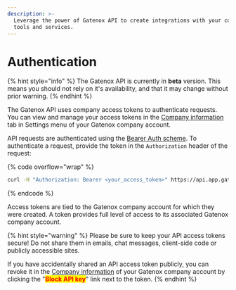 ```yaml
---
description: >-
  Leverage the power of Gatenox API to create integrations with your company's
  tools and services.
---
```


# Authentication

{% hint style="info" %}
The Gatenox API is currently in **beta** version. This means you should not rely on it's availability, and that it may change without prior warning.
{% endhint %}

The Gatenox API uses company access tokens to authenticate requests. You can view and manage your access tokens in the [Company information](broken-reference) tab in Settings menu of your Gatenox company account.

API requests are authenticated using the [Bearer Auth scheme](https://developer.mozilla.org/en-US/docs/Web/HTTP/Authentication#authentication\_schemes). To authenticate a request, provide the token in the `Authorization` header of the request:

{% code overflow="wrap" %}
```bash
curl -H "Authorization: Bearer <your_access_token>" https://api.app.gatenox.com/api/v1/verifications
```
{% endcode %}

Access tokens are tied to the Gatenox company account for which they were created. A token provides full level of access to its associated Gatenox company account.

{% hint style="warning" %}
Please be sure to keep your API access tokens secure! Do not share them in emails, chat messages, client-side code or publicly accessible sites.

If you have accidentally shared an API access token publicly, you can revoke it in the [Company information](broken-reference) of your Gatenox company account by clicking the "<mark style="color:red;">**Block API key**</mark>" link next to the token.
{% endhint %}
